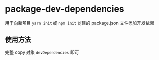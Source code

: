 # package-dev-dependencies

用于向新项目 `yarn init` 或 `npm init` 创建的 package.json 文件添加开发依赖

## 使用方法

完整 copy 对象 `devDependencies` 即可
